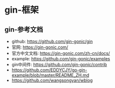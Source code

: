 # gin-框架

## gin-参考文档

- github: https://github.com/gin-gonic/gin
- 官网: https://gin-gonic.com/
- 官方中文文档: https://gin-gonic.com/zh-cn/docs/
- example: https://github.com/gin-gonic/examples
- gin中间件: https://github.com/gin-gonic/contrib
- https://github.com/EDDYCJY/go-gin-example/blob/master/README_ZH.md
- https://github.com/wangsongyan/wblog